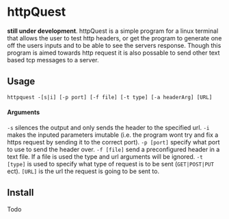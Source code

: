 # httpQuest

**still under development**. httpQuest is a simple program for a linux terminal that allows the user to test http headers, or get the program to generate one off the users inputs and to be able to see the servers response. Though this program is aimed towards http request it is also possable to send other text based tcp messages to a server.

Usage
-----

```httpquest -[s|i] [-p port] [-f file] [-t type] [-a headerArg] [URL]```
#### Arguments
`-s` silences the output and only sends the header to the specified url.
`-i` makes the inputed parameters imutable (i.e. the program wont try and fix a https request by sending it to the correct port).
`-p [port]` specify what port to use to send the header over.
`-f [file]` send a preconfigured header in a text file. If a file is used the type and url arguments will be ignored.
`-t [type]` is used to specify what type of request is to be sent (`GET|POST|PUT` ect).
`[URL]` is the url the request is going to be sent to.

Install
-------
Todo
